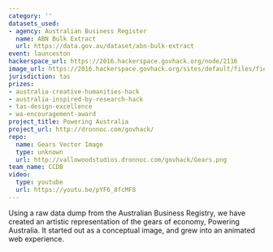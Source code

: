 ```yaml
---
category: ''
datasets_used:
- agency: Australian Business Register
  name: ABN Bulk Extract
  url: https://data.gov.au/dataset/abn-bulk-extract
event: launceston
hackerspace_url: https://2016.hackerspace.govhack.org/node/2116
image_url: https://2016.hackerspace.govhack.org/sites/default/files/field/image/PoweringAustralia.png
jurisdiction: tas
prizes:
- australia-creative-humanities-hack
- australia-inspired-by-research-hack
- tas-design-excellence
- wa-encouragement-award
project_title: Powering Australia
project_url: http://dronnoc.com/govhack/
repo:
  name: Gears Vector Image
  type: unknown
  url: http://vallowoodstudios.dronnoc.com/govhack/Gears.png
team_name: CCDB
video:
  type: youtube
  url: https://youtu.be/pYF6_8fcMF8
---
```


Using a raw data dump from the Australian Business Registry, we have created an artistic representation of the gears of economy, Powering Australia.
It started out as a conceptual image, and grew into an animated web experience.